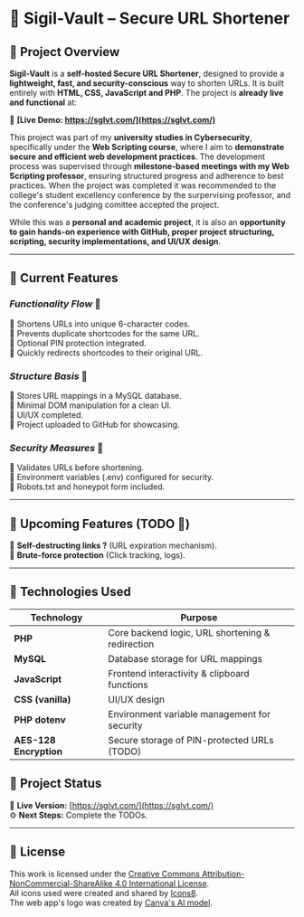# **🔗 Sigil-Vault – Secure URL Shortener**

## **📌 Project Overview**
**Sigil-Vault** is a **self-hosted Secure URL Shortener**, designed to provide a **lightweight, fast, and security-conscious** way to shorten URLs. It is built entirely with **HTML, CSS, JavaScript and PHP**. The project is **already live and functional** at:  

🔗 **[Live Demo: https://sglvt.com/](https://sglvt.com/)**  

This project was part of my **university studies in Cybersecurity**, specifically under the **Web Scripting course**, where I aim to **demonstrate secure and efficient web development practices**. The development process was supervised through **milestone-based meetings with my Web Scripting professor**, ensuring structured progress and adherence to best practices. 
When the project was completed it was recommended to the college's student excellency conference by the surpervising professor, and the conference's judging comittee accepted the project. 

While this was a **personal and academic project**, it is also an **opportunity to gain hands-on experience with GitHub, proper project structuring, scripting, security implementations, and UI/UX design**.

---

## **📌 Current Features**
### *Functionality Flow*  🔧
🔸 Shortens URLs into unique 6-character codes.  
🔸 Prevents duplicate shortcodes for the same URL.  
🔸 Optional PIN protection integrated.  
🔸 Quickly redirects shortcodes to their original URL.
### *Structure Basis*  🧱 
🔸 Stores URL mappings in a MySQL database.  
🔸 Minimal DOM manipulation for a clean UI.  
🔸 UI/UX completed.  
🔸 Project uploaded to GitHub for showcasing.  
### *Security Measures*  🔐
🔸 Validates URLs before shortening.  
🔸 Environment variables (.env) configured for security.  
🔸 Robots.txt and honeypot form included.

---

## **📌 Upcoming Features (TODO 🚧)**
🔹 **Self-destructing links ?** (URL expiration mechanism).  
🔹 **Brute-force protection** (Click tracking, logs). 

---

## **📌 Technologies Used**

| **Technology**  	| **Purpose** 						                                      |
|-----------------|-----------------------------------------------------------|
| **PHP** | Core backend logic, URL shortening & redirection         |
| **MySQL**        | Database storage for URL mappings                         |
| **JavaScript**   | Frontend interactivity & clipboard functions               |
| **CSS (vanilla)** | UI/UX design        |
| **PHP dotenv**   | Environment variable management for security              |
| **AES-128 Encryption** | Secure storage of PIN-protected URLs (TODO)         |



## **📌 Project Status**
🚀 **Live Version:** [https://sglvt.com/](https://sglvt.com/)  
⚙️ **Next Steps:** Complete the TODOs.  

---

## **📌 License**
This work is licensed under the [Creative Commons Attribution-NonCommercial-ShareAlike 4.0 International License](https://spdx.org/licenses/CC-BY-NC-SA-4.0.html).  
All icons used were created and shared by [Icons8](https://icons8.com/).  
The web app's logo was created by [Canva's AI model](https://www.canva.com/ai).  
